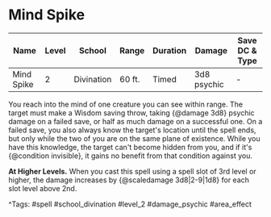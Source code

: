 # Mind Spike

| Name | Level | School | Range | Duration | Damage | Save DC & Type |
|------|-------|--------|-------|----------|--------|----------------|
| Mind Spike | 2 | Divination | 60 ft. | Timed | 3d8 psychic | - |

You reach into the mind of one creature you can see within range. The target must make a Wisdom saving throw, taking {@damage 3d8} psychic damage on a failed save, or half as much damage on a successful one. On a failed save, you also always know the target's location until the spell ends, but only while the two of you are on the same plane of existence. While you have this knowledge, the target can't become hidden from you, and if it's {@condition invisible}, it gains no benefit from that condition against you.

**At Higher Levels.** When you cast this spell using a spell slot of 3rd level or higher, the damage increases by {@scaledamage 3d8|2-9|1d8} for each slot level above 2nd.

^Tags: #spell #school_divination #level_2 #damage_psychic #area_effect